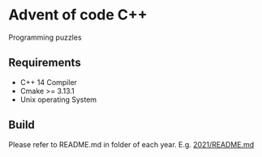 # Advent of code C++

Programming puzzles

## Requirements

* C++ 14 Compiler
* Cmake >= 3.13.1
* Unix operating System

## Build

Please refer to README.md in folder of each year. E.g. [2021/README.md](2021/README.md)